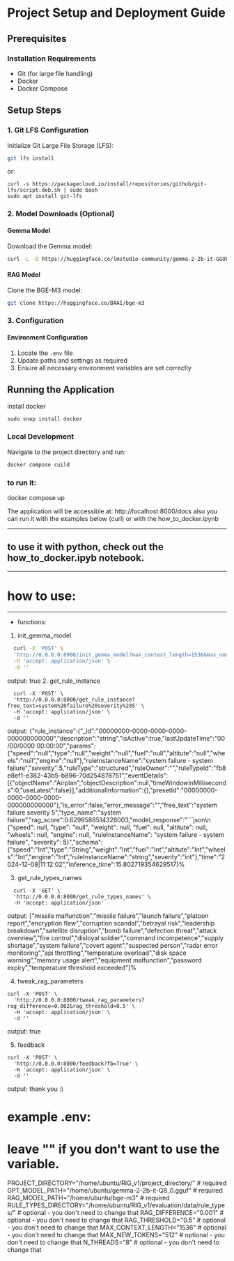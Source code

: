 
# Project Setup and Deployment Guide

## Prerequisites

### Installation Requirements
- Git (for large file handling)
- Docker
- Docker Compose

## Setup Steps

### 1. Git LFS Configuration
Initialize Git Large File Storage (LFS):
```bash
git lfs install
```
or:
```angular2html
curl -s https://packagecloud.io/install/repositories/github/git-lfs/script.deb.sh | sudo bash
sudo apt install git-lfs
```


### 2. Model Downloads (Optional)

#### Gemma Model
Download the Gemma model:
```bash
curl -L -O https://huggingface.co/lmstudio-community/gemma-2-2b-it-GGUF/resolve/main/gemma-2-2b-it-Q8_0.gguf
```

#### RAG Model
Clone the BGE-M3 model:
```bash
git clone https://huggingface.co/BAAI/bge-m3
```

### 3. Configuration

#### Environment Configuration
1. Locate the `.env` file
2. Update paths and settings as required
3. Ensure all necessary environment variables are set correctly


## Running the Application

install docker
```
sudo snap install docker  
```

### Local Development
Navigate to the project directory and run:
```bash
docker compose cuild
```

### to run it:
docker compose up

The application will be accessible at: http://localhost:8000/docs
also you can run it with the examples below (curl) or with the how_to_docker.ipynb

- --
## to use it with python, check out the how_to_docker.ipyb notebook.
- --
# how to use:

- --
- functions:
1. init_gemma_model
```bash
  curl -X 'POST' \
  'http://0.0.0.0:8000/init_gemma_model?max_context_length=1536&max_new_tokens=512&n_threads=8' \
  -H 'accept: application/json' \
  -d ''
```
output:
true
2. get_rule_instance
```
  curl -X 'POST' \
  'http://0.0.0.0:8000/get_rule_instance?free_text=system%20failure%20severity%205' \
  -H 'accept: application/json' \
  -d ''
```
output:
{"rule_instance":{"_id":"00000000-0000-0000-0000-000000000000","description":"string","isActive":true,"lastUpdateTime":"00/00/0000 00:00:00","params":{"speed":"null","type":"null","weight":"null","fuel":"null","altitute":"null","wheels":"null","engine":"null"},"ruleInstanceName":"system failure - system failure","severity":5,"ruleType":"structured","ruleOwner":"","ruleTypeId":"fb8e8ef1-e382-43b5-b896-70d254878751","eventDetails":[{"objectName":"Airplan","objectDescription":null,"timeWindowInMilliseconds":0,"useLatest":false}],"additionalInformation":{},"presetId":"00000000-0000-0000-0000-000000000000"},"is_error":false,"error_message":"","free_text":"system failure severity 5","type_name":"system failure","rag_score":0.6298588514328003,"model_response":"```json\n    {\"speed\": null, \"type\": \"null\", \"weight\": null, \"fuel\": null, \"altitute\": null, \"wheels\": null, \"engine\": null, \"ruleInstanceName\": \"system failure - system failure\", \"severity\": 5}","schema":{"speed":"Int","type":"String","weight":"Int","fuel":"Int","altitute":"Int","wheels":"Int","engine":"Int","ruleInstanceName":"string","severity":"int"},"time":"2024-12-08|11:12:02","inference_time":15.802719354629517}%

3. get_rule_types_names
```angular2html
  curl -X 'GET' \
  'http://0.0.0.0:8000/get_rule_types_names' \
  -H 'accept: application/json'
```
output:
["missile malfunction","missile failure","launch failure","platoon report","encryption flaw","corruption scandal","betrayal risk","leadership breakdown","satellite disruption","bomb failure","defection threat","attack overview","fire control","disloyal soldier","command incompetence","supply shortage","system failure","covert agent","suspected person","radar error monitoring","api throttling","temperature overload","disk space warning","memory usage alert","equipment malfunction","password expiry","temperature threshold exceeded"]%

4. tweak_rag_parameters
```angular2html
curl -X 'POST' \
  'http://0.0.0.0:8000/tweak_rag_parameters?rag_difference=0.002&rag_threshold=0.5' \
  -H 'accept: application/json' \
  -d ''
```
output:
true

5. feedback
```
curl -X 'POST' \
  'http://0.0.0.0:8000/feedback?fb=True' \
  -H 'accept: application/json' \
  -d ''
```
output:
thank you :)


# example .env:
# leave "" if you don't want to use the variable.

PROJECT_DIRECTORY="/home/ubuntu/RIG_v1/project_directory/"               # required
GPT_MODEL_PATH="/home/ubuntu/gemma-2-2b-it-Q8_0.gguf"             # required
RAG_MODEL_PATH="/home/ubuntu/bge-m3"                              # required
RULE_TYPES_DIRECTORY="/home/ubuntu/RIG_v1/evaluation/data/rule_types/"    # optional - you don't need to change that
RAG_DIFFERENCE="0.001"                                                          # optional - you don't need to change that
RAG_THRESHOLD="0.5"                                                             # optional - you don't need to change that
MAX_CONTEXT_LENGTH="1536"                                                       # optional - you don't need to change that
MAX_NEW_TOKENS="512"                                                            # optional - you don't need to change that
N_THREADS="8"                                                                   # optional - you don't need to change that
